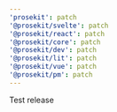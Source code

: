 ```yaml
---
'prosekit': patch
'@prosekit/svelte': patch
'@prosekit/react': patch
'@prosekit/core': patch
'@prosekit/dev': patch
'@prosekit/lit': patch
'@prosekit/vue': patch
'@prosekit/pm': patch
---
```


Test release
